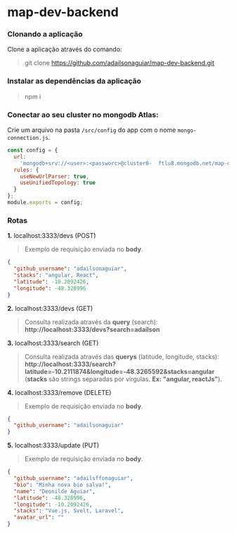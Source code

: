 # map-dev-backend

### Clonando a aplicação

Clone a aplicação através do comando:

> git clone https://github.com/adailsonaguiar/map-dev-backend.git

### Instalar as dependências da aplicação

> npm i

### Conectar ao seu cluster no mongodb Atlas:

Crie um arquivo na pasta `/src/config` do app com o nome `mongo-connection.js`.

```javascript
const config = {
  url:
    'mongodb+srv://<user>:<passworc>@cluster0-	ftlu8.mongodb.net/map-dev?retryWrites=true&w=majority',
  rules: {
    useNewUrlParser: true,
    useUnifiedTopology: true
  }
};
module.exports = config;
```

### Rotas

**1.** localhost:3333/devs (POST)

> Exemplo de requisição enviada no **body**.

```json
{
  "github_username": "adailsonaguiar",
  "stacks": "angular, React",
  "latitude": -10.2092426,
  "longitude": -48.328996
}
```

**2.** localhost:3333/devs (GET)

> Consulta realizada através da **query** (search): **http://localhost:3333/devs?search=adailson**

**3.** localhost:3333/search (GET)

> Consulta realizada através das **querys** (latitude, longitude, stacks): **http://localhost:3333/search?latitude=-10.2111874&longitude=-48.3265592&stacks=angular**
> (**stacks** são strings separadas por vírgulas. **Ex: "angular, reactJs"**).

**4.** localhost:3333/remove (DELETE)

> Exemplo de requisição enviada no **body**.

```json
{
  "github_username": "adailsonaguiar"
}
```

**5.** localhost:3333/update (PUT)

> Exemplo de requisição enviada no **body**.

```json
{
  "github_username": "adailsffonaguiar",
  "bio": "Minha nova bio salva!",
  "name": "Deonilde Aguiar",
  "latitude": -48.328996,
  "longitude": -10.2092426,
  "stacks": "Vue.js, Svelt, Laravel",
  "avatar_url": ""
}
```
